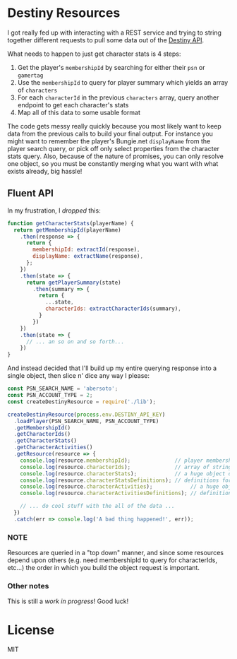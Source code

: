 # Destiny Resources

I got really fed up with interacting with a REST service and trying to string together different requests to pull some data out of the [Destiny API](https://www.bungie.net/platform/destiny/help/).

What needs to happen to just get character stats is 4 steps:

1. Get the player's `membershipId` by searching for either their `psn` or `gamertag`
2. Use the `membershipId` to query for player summary which yields an array of `characters`
3. For each `characterId` in the previous `characters` array, query another endpoint to get each character's stats
4. Map all of this data to some usable format

The code gets messy really quickly because you most likely want to keep data from the previous calls to build your final output. For instance you might want to remember the player's Bungie.net `displayName` from the player search query, or pick off only select properties from the character stats query. Also, because of the nature of promises, you can only resolve one object, so you must be constantly merging what you want with what exists already, big hassle!

## Fluent API

In my frustration, I *dropped* this:

```javascript
function getCharacterStats(playerName) {
  return getMembershipId(playerName)
    .then(response => {
      return {
        membershipId: extractId(response),
        displayName: extractName(response),
      };
    })
    .then(state => {
      return getPlayerSummary(state)
        .then(summary => {
          return {
            ...state,
            characterIds: extractCharacterIds(summary),
          }
        })
    })
    .then(state => {
      // ... an so on and so forth...
    })
}
```

And instead decided that I'll build up my entire querying response into a single object, then slice n' dice any way I please:

```javascript
const PSN_SEARCH_NAME = 'abersoto';
const PSN_ACCOUNT_TYPE = 2;
const createDestinyResource = require('./lib');

createDestinyResource(process.env.DESTINY_API_KEY)
  .loadPlayer(PSN_SEARCH_NAME, PSN_ACCOUNT_TYPE)
  .getMembershipId()
  .getCharacterIds()
  .getCharacterStats()
  .getCharacterActivities()
  .getResource(resource => {
    console.log(resource.membershipId);              // player membershipId
    console.log(resource.characterIds);              // array of strings
    console.log(resource.characterStats);            // a huge object of characterStats
    console.log(resource.characterStatsDefinitions); // definitions for characterStats hashes
    console.log(resource.characterActivities);            // a huge object of characterActivities
    console.log(resource.characterActivitiesDefinitions); // definitions for characterActivities hashes

    // ... do cool stuff with the all of the data ...
  })
  .catch(err => console.log('A bad thing happened!', err));
```

### NOTE

Resources are queried in a "top down" manner, and since some resources depend upon others (e.g. need membershipId to query for characterIds, etc...) the order in which you build the object request is important.

### Other notes

This is still a *work in progress*! Good luck!

# License

MIT
